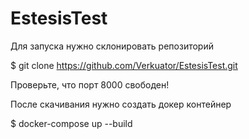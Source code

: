 # EstesisTest

Для запуска нужно склонировать репозиторий

$ git clone https://github.com/Verkuator/EstesisTest.git

Проверьте, что порт 8000 свободен!

После скачивания нужно создать докер контейнер

$ docker-compose up --build